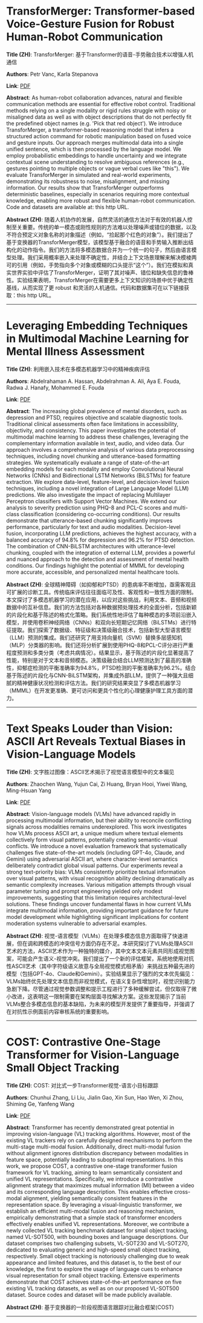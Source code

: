 # TransforMerger: Transformer-based Voice-Gesture Fusion for Robust Human-Robot Communication 

**Title (ZH)**: TransforMerger: 基于Transformer的语音-手势融合技术以增强人机通信 

**Authors**: Petr Vanc, Karla Stepanova  

**Link**: [PDF](https://arxiv.org/pdf/2504.01708)  

**Abstract**: As human-robot collaboration advances, natural and flexible communication methods are essential for effective robot control. Traditional methods relying on a single modality or rigid rules struggle with noisy or misaligned data as well as with object descriptions that do not perfectly fit the predefined object names (e.g. 'Pick that red object'). We introduce TransforMerger, a transformer-based reasoning model that infers a structured action command for robotic manipulation based on fused voice and gesture inputs. Our approach merges multimodal data into a single unified sentence, which is then processed by the language model. We employ probabilistic embeddings to handle uncertainty and we integrate contextual scene understanding to resolve ambiguous references (e.g., gestures pointing to multiple objects or vague verbal cues like "this"). We evaluate TransforMerger in simulated and real-world experiments, demonstrating its robustness to noise, misalignment, and missing information. Our results show that TransforMerger outperforms deterministic baselines, especially in scenarios requiring more contextual knowledge, enabling more robust and flexible human-robot communication. Code and datasets are available at: this http URL. 

**Abstract (ZH)**: 随着人机协作的发展，自然灵活的通信方法对于有效的机器人控制至关重要。传统的单一模态或刚性规则的方法难以处理噪声或错位的数据，以及不符合预定义对象名称的对象描述（例如，“捡起那个红色的对象”）。我们提出了基于变换器的TransforMerger模型，该模型基于融合的语音和手势输入推断出结构化的动作指令。我们的方法将多模态数据合并为一个统一的句子，然后由语言模型处理。我们采用概率嵌入来处理不确定性，并结合上下文场景理解来解决模棱两可的引用（例如，手势指向多个对象或模糊的口头提示“这个”）。我们在模拟和真实世界实验中评估了TransforMerger，证明了其对噪声、错位和缺失信息的鲁棒性。实验结果表明，TransforMerger在需要更多上下文知识的场景中优于确定性基线，从而实现了更 robust 和灵活的人机通信。代码和数据集可在以下链接获取：this http URL。 

---
# Leveraging Embedding Techniques in Multimodal Machine Learning for Mental Illness Assessment 

**Title (ZH)**: 利用嵌入技术在多模态机器学习中的精神疾病评估 

**Authors**: Abdelrahaman A. Hassan, Abdelrahman A. Ali, Aya E. Fouda, Radwa J. Hanafy, Mohammed E. Fouda  

**Link**: [PDF](https://arxiv.org/pdf/2504.01767)  

**Abstract**: The increasing global prevalence of mental disorders, such as depression and PTSD, requires objective and scalable diagnostic tools. Traditional clinical assessments often face limitations in accessibility, objectivity, and consistency. This paper investigates the potential of multimodal machine learning to address these challenges, leveraging the complementary information available in text, audio, and video data. Our approach involves a comprehensive analysis of various data preprocessing techniques, including novel chunking and utterance-based formatting strategies. We systematically evaluate a range of state-of-the-art embedding models for each modality and employ Convolutional Neural Networks (CNNs) and Bidirectional LSTM Networks (BiLSTMs) for feature extraction. We explore data-level, feature-level, and decision-level fusion techniques, including a novel integration of Large Language Model (LLM) predictions. We also investigate the impact of replacing Multilayer Perceptron classifiers with Support Vector Machines. We extend our analysis to severity prediction using PHQ-8 and PCL-C scores and multi-class classification (considering co-occurring conditions). Our results demonstrate that utterance-based chunking significantly improves performance, particularly for text and audio modalities. Decision-level fusion, incorporating LLM predictions, achieves the highest accuracy, with a balanced accuracy of 94.8% for depression and 96.2% for PTSD detection. The combination of CNN-BiLSTM architectures with utterance-level chunking, coupled with the integration of external LLM, provides a powerful and nuanced approach to the detection and assessment of mental health conditions. Our findings highlight the potential of MMML for developing more accurate, accessible, and personalized mental healthcare tools. 

**Abstract (ZH)**: 全球精神障碍（如抑郁和PTSD）的患病率不断增加，亟需客观且可扩展的诊断工具。传统临床评估往往面临可及性、客观性和一致性方面的限制。本文探讨了多模态机器学习的潜在应用，以应对这些挑战，利用文本、音频和视频数据中的互补信息。我们的方法包括对各种数据预处理技术的全面分析，包括新颖的片段化和基于陈述的格式化策略。我们系统性地评估了每种模态的多项前沿嵌入模型，并使用卷积神经网络（CNNs）和双向长短期记忆网络（BiLSTMs）进行特征提取。我们探索了数据级、特征级和决策级融合技术，包括新型大型语言模型（LLM）预测的集成。我们还研究了用支持向量机（SVM）替换多层感知机（MLP）分类器的影响。我们还将分析扩展到使用PHQ-8和PCL-C评分进行严重程度预测和多类分类（考虑共病情况）。结果显示，基于陈述的片段化显著提高了性能，特别是对于文本和音频模态。决策级融合结合LLM预测达到了最高的准确性，抑郁症检测的平衡准确率为94.8%，PTSD检测的平衡准确率为96.2%。结合基于陈述的片段化与CNN-BiLSTM架构，并集成外部LLM，提供了一种强大且细腻的精神健康状况检测和评估方法。我们的研究结果突显了多模态机器学习（MMML）在开发更准确、更可访问和更具个性化的心理健康护理工具方面的潜力。 

---
# Text Speaks Louder than Vision: ASCII Art Reveals Textual Biases in Vision-Language Models 

**Title (ZH)**: 文字胜过图像：ASCII艺术揭示了视觉语言模型中的文本偏见 

**Authors**: Zhaochen Wang, Yujun Cai, Zi Huang, Bryan Hooi, Yiwei Wang, Ming-Hsuan Yang  

**Link**: [PDF](https://arxiv.org/pdf/2504.01589)  

**Abstract**: Vision-language models (VLMs) have advanced rapidly in processing multimodal information, but their ability to reconcile conflicting signals across modalities remains underexplored. This work investigates how VLMs process ASCII art, a unique medium where textual elements collectively form visual patterns, potentially creating semantic-visual conflicts. We introduce a novel evaluation framework that systematically challenges five state-of-the-art models (including GPT-4o, Claude, and Gemini) using adversarial ASCII art, where character-level semantics deliberately contradict global visual patterns. Our experiments reveal a strong text-priority bias: VLMs consistently prioritize textual information over visual patterns, with visual recognition ability declining dramatically as semantic complexity increases. Various mitigation attempts through visual parameter tuning and prompt engineering yielded only modest improvements, suggesting that this limitation requires architectural-level solutions. These findings uncover fundamental flaws in how current VLMs integrate multimodal information, providing important guidance for future model development while highlighting significant implications for content moderation systems vulnerable to adversarial examples. 

**Abstract (ZH)**: 视觉-语言模型（VLMs）在处理多模态信息方面取得了快速进展，但在调和跨模态的冲突信号方面仍存在不足。本研究探讨了VLMs处理ASCII艺术的方法，ASCII艺术作为一种独特的媒介，其中文本文本元素共同形成视觉图案，可能会产生语义-视觉冲突。我们提出了一个新的评估框架，系统地使用对抗性ASCII艺术（其中字符级语义故意与全局视觉模式相矛盾）来挑战五种最先进的模型（包括GPT-4o、Claude和Gemini）。实验结果显示了强烈的文本优先偏见：VLMs始终优先处理文本信息而非视觉模式，在语义复杂性增加时，视觉识别能力急剧下降。尽管通过视觉参数调整和提示工程进行了多种缓解尝试，但仅取得了微小改进，这表明这一限制需要在架构层面寻找解决方案。这些发现揭示了当前VLMs整合多模态信息的基本缺陷，为未来的模型开发提供了重要指导，并强调了在对抗性示例面前内容审核系统的重要影响。 

---
# COST: Contrastive One-Stage Transformer for Vision-Language Small Object Tracking 

**Title (ZH)**: COST: 对比式一步Transformer视觉-语言小目标跟踪 

**Authors**: Chunhui Zhang, Li Liu, Jialin Gao, Xin Sun, Hao Wen, Xi Zhou, Shiming Ge, Yanfeng Wang  

**Link**: [PDF](https://arxiv.org/pdf/2504.01321)  

**Abstract**: Transformer has recently demonstrated great potential in improving vision-language (VL) tracking algorithms. However, most of the existing VL trackers rely on carefully designed mechanisms to perform the multi-stage multi-modal fusion. Additionally, direct multi-modal fusion without alignment ignores distribution discrepancy between modalities in feature space, potentially leading to suboptimal representations. In this work, we propose COST, a contrastive one-stage transformer fusion framework for VL tracking, aiming to learn semantically consistent and unified VL representations. Specifically, we introduce a contrastive alignment strategy that maximizes mutual information (MI) between a video and its corresponding language description. This enables effective cross-modal alignment, yielding semantically consistent features in the representation space. By leveraging a visual-linguistic transformer, we establish an efficient multi-modal fusion and reasoning mechanism, empirically demonstrating that a simple stack of transformer encoders effectively enables unified VL representations. Moreover, we contribute a newly collected VL tracking benchmark dataset for small object tracking, named VL-SOT500, with bounding boxes and language descriptions. Our dataset comprises two challenging subsets, VL-SOT230 and VL-SOT270, dedicated to evaluating generic and high-speed small object tracking, respectively. Small object tracking is notoriously challenging due to weak appearance and limited features, and this dataset is, to the best of our knowledge, the first to explore the usage of language cues to enhance visual representation for small object tracking. Extensive experiments demonstrate that COST achieves state-of-the-art performance on five existing VL tracking datasets, as well as on our proposed VL-SOT500 dataset. Source codes and dataset will be made publicly available. 

**Abstract (ZH)**: 基于变换器的一阶段视图语言跟踪对比融合框架(COST) 

---
